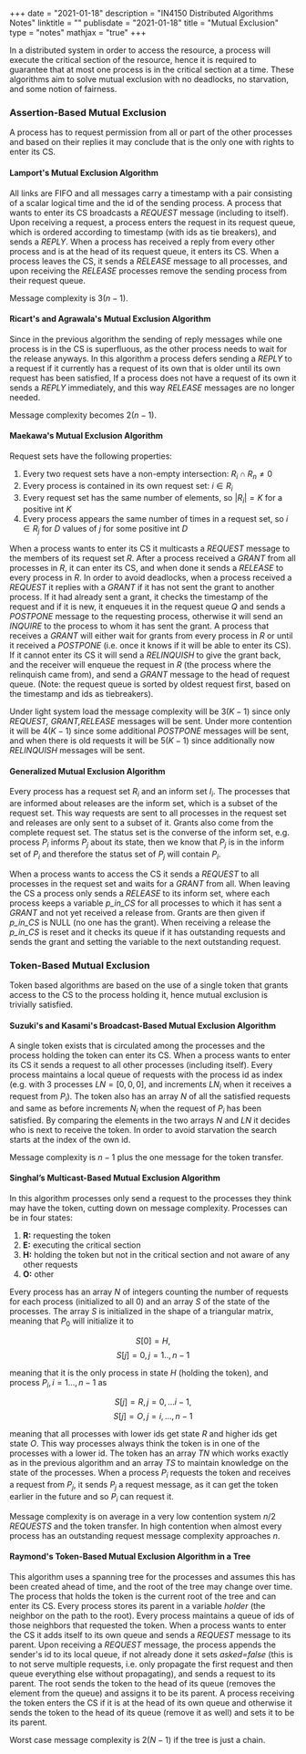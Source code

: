 +++
date = "2021-01-18"
description = "IN4150 Distributed Algorithms Notes"
linktitle = ""
publisdate = "2021-01-18"
title = "Mutual Exclusion"
type = "notes"
mathjax = "true"
+++

In a distributed system in order to access the resource, a process will execute the critical section of the resource, hence it is required to guarantee that at most one process is in the critical section at a time. These algorithms aim to solve mutual exclusion with no deadlocks, no starvation, and some notion of fairness.

### Assertion-Based Mutual Exclusion

A process has to request permission from all or part of the other processes and based on their replies it may conclude that is the only one with rights to enter its CS.

#### Lamport's Mutual Exclusion Algorithm

All links are FIFO and all messages carry a timestamp with a pair consisting of a scalar logical time and the id of the sending process. A process that wants to enter its CS broadcasts a _REQUEST_ message (including to itself). Upon receiving a request, a process enters the request in its request queue, which is ordered according to timestamp (with ids as tie breakers), and sends a _REPLY_. When a process has received a reply from every other process and is at the head of its request queue, it enters its CS. When a process leaves the CS, it sends a _RELEASE_ message to all processes, and upon receiving the _RELEASE_ processes remove the sending process from their request queue.

Message complexity is $3(n-1)$.

#### Ricart's and Agrawala's Mutual Exclusion Algorithm

Since in the previous algorithm the sending of reply messages while one process is in the CS is superfluous, as the other process needs to wait for the release anyways. In this algorithm a process defers sending a _REPLY_ to a request if it currently has a request of its own that is older until its own request has been satisfied, If a process does not have a request of its own it sends a _REPLY_ immediately, and this way _RELEASE_ messages are no longer needed.

Message complexity becomes $2(n-1)$.

#### Maekawa's Mutual Exclusion Algorithm

Request sets have the following properties:

1. Every two request sets have a non-empty intersection: $R_i\cap R_n\ne0$
2. Every process is contained in its own request set: $i\in R_i$
3. Every request set has the same number of elements, so $|R_i|=K$ for a positive int $K$
4. Every process appears the same number of times in a request set, so $i\in R_j$ for $D$ values of $j$ for some positive int $D$

When a process wants to enter its CS it multicasts a _REQUEST_ message to the members of its request set $R$. After a process received a _GRANT_ from all processes in $R$, it can enter its CS, and when done it sends a _RELEASE_ to every process in $R$. In order to avoid deadlocks, when a process received a _REQUEST_ it replies with a _GRANT_ if it has not sent the grant to another process. If it had already sent a grant, it checks the timestamp of the request and if it is new, it enqueues it in the request queue $Q$ and sends a _POSTPONE_ message to the requesting process, otherwise it will send an _INQUIRE_ to the process to whom it has sent the grant. A process that receives a _GRANT_ will either wait for grants from every process in $R$ or until it received a _POSTPONE_ (i.e. once it knows if it will be able to enter its CS). If it cannot enter its CS it will send a _RELINQUISH_ to give the grant back, and the receiver will enqueue the request in $R$ (the process where the relinquish came from), and send a _GRANT_ message to the head of request queue. (Note: the request queue is sorted by oldest request first, based on the timestamp and ids as tiebreakers).

Under light system load the message complexity will be $3(K-1)$ since only _REQUEST, GRANT,RELEASE_ messages will be sent. Under more contention it will be $4(K-1)$ since some additional _POSTPONE_ messages will be sent, and when there is old requests it will be $5(K-1)$ since additionally now _RELINQUISH_ messages will be sent.

#### Generalized Mutual Exclusion Algorithm

Every process has a request set $R_i$ and an inform set $I_i$. The processes that are informed about releases are the inform set, which is a subset of the request set. This way requests are sent to all processes in the request set and releases are only sent to a subset of it. Grants also come from the complete request set. The status set is the converse of the inform set, e.g. process $P_i$ informs $P_j$ about its state, then we know that $P_j$ is in the inform set of $P_i$ and therefore the status set of $P_j$ will contain $P_i$.

When a process wants to access the CS it sends a _REQUEST_ to all processes in the request set and waits for a _GRANT_ from all. When leaving the CS a process only sends a _RELEASE_ to its inform set, where each process keeps a variable _p\_in\_CS_ for all processes to which it has sent a _GRANT_ and not yet received a release from. Grants are then given if _p\_in\_CS_ is NULL (no one has the grant). When receiving a release the _p\_in\_CS_ is reset and it checks its queue if it has outstanding requests and sends the grant and setting the variable to the next outstanding request.

### Token-Based Mutual Exclusion

Token based algorithms are based on the use of a single token that grants access to the CS to the process holding it, hence mutual exclusion is trivially satisfied.

#### Suzuki's and Kasami's Broadcast-Based Mutual Exclusion Algorithm

A single token exists that is circulated among the processes and the process holding the token can enter its CS. When a process wants to enter its CS it sends a request to all other processes (including itself). Every process maintains a local queue of requests with the process id as index (e.g. with 3 processes $LN=[0,0,0]$, and increments $LN_i$ when it receives a request from $P_i$). The token also has an array $N$ of all the satisfied requests and same as before increments $N_i$ when the request of $P_i$ has been satisfied. By comparing the elements in the two arrays $N$ and $LN$ it decides who is next to receive the token. In order to avoid starvation the search starts at the index of the own id.

Message complexity is $n-1$ plus the one message for the token transfer.

#### Singhal’s Multicast-Based Mutual Exclusion Algorithm

In this algorithm processes only send a request to the processes they think may have the token, cutting down on message complexity. Processes can be in four states:

1. **R:** requesting the token
2. **E:** executing the critical section
3. **H:** holding the token but not in the critical section and not aware of any other requests
4. **O:** other

Every process has an array $N$ of integers counting the number of requests for each process (initialized to all 0) and an array $S$ of the state of the processes. The array $S$ is initialized in the shape of a triangular matrix, meaning that $P_0$ will initialize it to

$$S[0]=H,$$
$$S[j]=0,j=1..,n-1$$

meaning that it is the only process in state $H$ (holding the token), and process $P_i,i=1...,n-1$ as

$$S[j]=R,j=0,...i-1,$$
$$S[j]=O,j=i,...,n-1$$

meaning that all processes with lower ids get state $R$ and higher ids get state $O$. This way processes always think the token is in one of the processes with a lower id. The token has an array $TN$ which works exactly as in the previous algorithm and an array $TS$ to maintain knowledge on the state of the processes. When a process $P_i$ requests the token and receives a request from $P_j$, it sends $P_j$ a request message, as it can get the token earlier in the future and so $P_i$ can request it.

Message complexity is on average in a very low contention system $n/2$ _REQUESTS_ and the token transfer. In high contention when almost every process has an outstanding request message complexity approaches $n$.

#### Raymond's Token-Based Mutual Exclusion Algorithm in a Tree

This algorithm uses a spanning tree for the processes and assumes this has been created ahead of time, and the root of the tree may change over time.  The process that holds the token is the current root of the tree and can enter its CS. Every process stores its parent in a variable _holder_ (the neighbor on the path to the root). Every process maintains a queue of ids of those neighbors that requested the token. When a process wants to enter the CS it adds itself to its own queue and sends a _REQUEST_ message to its parent. Upon receiving a _REQUEST_ message, the process appends the sender's id to its local queue, if not already done it sets _asked=false_ (this is to not serve multiple requests, i.e. only propagate the first request and then queue everything else without propagating), and sends a request to its parent. The root sends the token to the head of its queue (removes the element from the queue) and assigns it to be its parent. A process receiving the token enters the CS if it is at the head of its own queue and otherwise it sends the token to the head of its queue (remove it as well) and sets it to be its parent.

Worst case message complexity is $2(N-1)$ if the tree is just a chain.
